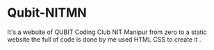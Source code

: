 # Qubit-NITMN
It's a website of QUBIT Coding Club NIT Manipur from zero to a static website the full of code is done by me  used HTML CSS to create it .
